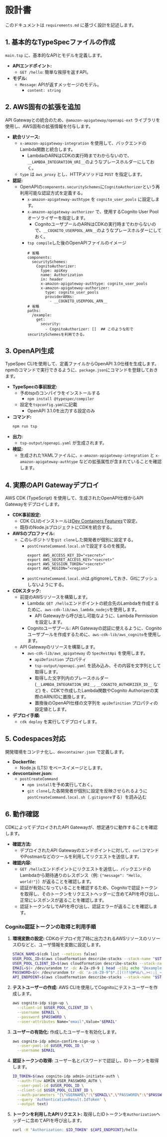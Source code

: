 # 設計書

このドキュメントは `requirements.md` に基づく設計を記述します。

## 1. 基本的なTypeSpecファイルの作成

`main.tsp` に、基本的なAPIとモデルを定義します。

- **APIエンドポイント:**
  - `GET /hello`: 簡単な挨拶を返すAPI。
- **モデル:**
  - `Message`: APIが返すメッセージのモデル。
    - `content: string`

## 2. AWS固有の拡張を追加

API Gatewayとの統合のため、`@amazon-apigateway/openapi-ext` ライブラリを使用し、AWS固有の拡張情報を付与します。

- **統合リソース:**
  - `x-amazon-apigateway-integration` を使用して、バックエンドのLambda関数と統合します。
    - LambdaのARNはCDKの実行時までわからないので、`__LAMBDA_INTEGRATION_URI__`のようなプレースホルダーにしておく。
  - `type` は `aws_proxy` とし、HTTPメソッドは `POST` を指定します。
- **認証:**
  - OpenAPIの`components.securitySchemes`に`CognitoAuthorizer`という再利用可能な認証方式を定義する。
    - `x-amazon-apigateway-authtype` を `cognito_user_pools` に設定します。
    - `x-amazon-apigateway-authorizer` で、使用するCognito User Poolオーソライザーを指定します。
      - CognitoユーザプールのARNはCDKの実行時までわからないので、`__COGNITO_USERPOOL_ARN__`のようなプレースホルダーにしておく。
    - `tsp compile`した後のOpenAPIファイルのイメージ
      ```yaml: openapi.yamlの一部
      # 省略
      components:
        securitySchemes:
          CognitoAuthorizer:
            type: apiKey
            name: Authorization
            in: header
            x-amazon-apigateway-authtype: cognito_user_pools
            x-amazon-apigateway-authorizer:
              type: cognito_user_pools
              providerARNs:
                - __COGNITO_USERPOOL_ARN__
      # 省略
      paths:
        /example:
          get:
            security:
              - CognitoAuthorizer: []  ## このような形でsecuritySchemesを利用できる。
      ```

## 3. OpenAPI生成

TypeSpec CLIを使用して、定義ファイルからOpenAPI 3.0仕様を生成します。
npmのコマンドで実行できるように、`package.json`にコマンドを登録しておきます。

- **TypeSpecの事前設定:**
  - 予めtspのコンパイラをインストールする
    - `npm install @typespec/compiler`
  - 設定を`tspconfig.yaml`に記載
    - OpenAPI 3.1.0を出力する設定のみ
- **コマンド:**
  ```bash
  npm run tsp
  ```
- **出力:**
  - `tsp-output/openapi.yaml` が生成されます。
- **検証:**
  - 生成されたYAMLファイルに、`x-amazon-apigateway-integration` と `x-amazon-apigateway-authtype` などの拡張属性が含まれていることを確認します。

## 4. 実際のAPI Gatewayデプロイ

AWS CDK (TypeScript) を使用して、生成されたOpenAPI仕様からAPI Gatewayをデプロイします。

- **CDK事前設定:**
  - CDK CLIのインストールは[Dev Containers Features](./.devcontainer/devcontainer.json)で設定。
  - 既存のNode.jsプロジェクトにCDKを統合する。
- **AWSのプロファイル:**
  - このレポジトリを`git clone`した開発者が個別に設定する。
    - `postCreateCommand.local.sh`で設定するのを推奨。
      ```
      export AWS_ACCESS_KEY_ID="<secret>"
      export AWS_SECRET_ACCESS_KEY="<secret>"
      export AWS_SESSION_TOKEN="<secret>"
      export AWS_REGION="<region>"
      ```
    - `postCreateCommand.local.sh`は.gitignoreしておき、Gitにプッシュしないようにする。
- **CDKスタック:**
  - 前提のAWSリソースを構築します。
    - Lambda: `GET /hello`エンドポイントの統合先のLambdaを作成するために、`aws-cdk-lib/aws_lambda_nodejs`を使用します。
      - API Gatewayから呼び出し可能なように、Lambda Permissionを設定します。
    - Cognitoユーザプール: API Gatewayの認証に使えるように、Cognitoユーザプールを作成するために、`aws-cdk-lib/aws_cognito`を使用します。
  - API Gatewayのリソースを構築します。
    - `aws-cdk-lib/aws_apigateway` の `SpecRestApi` を使用します。
      - `apiDefinition` プロパティ
      - `tsp-output/openapi.yaml` を読み込み、その内容を文字列として取得します。
      - 取得した文字列内のプレースホルダー (`__LAMBDA_INTEGRATION_URI__`, `__COGNITO_AUTHORIZER_ID__` など) を、CDKで作成したLambda関数やCognito Authorizerの実際のARN/IDに置換します。
      - 置換後のOpenAPI仕様の文字列を `apiDefinition` プロパティの設定値とします。
- **デプロイ手順:**
  - `cdk deploy` を実行してデプロイします。

## 5. Codespaces対応

開発環境をコンテナ化し、`devcontainer.json` で定義します。

- **Dockerfile:**
  - Node.js (LTS) をベースイメージとします。
- **devcontainer.json:**
  - `postCreateCommand`
    - `npm install`を予め実行しておく。
    - `git clone`した各開発者が個別に設定を反映させられるように`postCreateCommand.local.sh`（`.gitignore`する）を読み込む

## 6. 動作確認

CDKによってデプロイされたAPI Gatewayが、想定通りに動作することを確認します。

- **確認方法:**
  - デプロイされたAPI Gatewayのエンドポイントに対して、`curl`コマンドやPostmanなどのツールを利用してリクエストを送信します。
- **確認内容:**
  - `GET /hello`エンドポイントにリクエストを送信し、バックエンドのLambdaから期待通りのレスポンス（例: `{"message": "Hello, world!"}`）が返ることを確認します。
  - 認証が有効になっていることを確認するため、Cognitoで認証トークンを取得し、そのトークンをリクエストヘッダーに含めてAPIを呼び出し、正常にレスポンスが返ることを確認します。
  - 認証トークンなしでAPIを呼び出し、認証エラーが返ることを確認します。

### Cognito認証トークンの取得と利用手順

1.  **環境変数の設定:**
    CDKのデプロイ完了時に出力されるAWSリソースのリソースIDなどと、ユーザ情報を変数に設定します。

    ```bash
    STACK_NAME=$(cdk list --notices false)
    USER_POOL_ID=$(aws cloudformation describe-stacks --stack-name "$STACK_NAME" --query "Stacks[0].Outputs[?OutputKey=='UserPoolId'].OutputValue" --output text)
    USER_POOL_CLIENT_ID=$(aws cloudformation describe-stacks --stack-name "$STACK_NAME" --query "Stacks[0].Outputs[?OutputKey=='UserPoolClientId'].OutputValue" --output text)
    EMAIL=$(< /dev/urandom tr -dc A-Za-z0-9 | head -c10; echo "@example.com")
    PASSWORD=$(< /dev/urandom tr -dc 'a-zA-Z0-9^$*.[]()?!@#%&/\,><:;|_~`+=-' | head -c128)
    API_ENDPOINT=$(aws cloudformation describe-stacks --stack-name "$STACK_NAME" --query "Stacks[0].Outputs[?OutputKey=='ApiEndpoint'].OutputValue" --output text)
    ```

2.  **テストユーザーの作成:**
    AWS CLIを使用してCognitoにテストユーザーを作成します。

    ```bash
    aws cognito-idp sign-up \
      --client-id $USER_POOL_CLIENT_ID \
      --username $EMAIL \
      --password $PASSWORD \
      --user-attributes Name="email",Value="$EMAIL"
    ```

3.  **ユーザーの有効化:**
    作成したユーザーを有効化します。

    ```bash
    aws cognito-idp admin-confirm-sign-up \
      --user-pool-id $USER_POOL_ID \
      --username $EMAIL
    ```

4.  **認証トークンの取得:**
    ユーザー名とパスワードで認証し、IDトークンを取得します。

    ```bash
    ID_TOKEN=$(aws cognito-idp admin-initiate-auth \
      --auth-flow ADMIN_USER_PASSWORD_AUTH \
      --user-pool-id $USER_POOL_ID \
      --client-id $USER_POOL_CLIENT_ID \
      --auth-parameters "{\"USERNAME\":\"$EMAIL\",\"PASSWORD\":\"$PASSWORD\"}" \
      --query 'AuthenticationResult.IdToken' \
      --output text)
    ```

5.  **トークンを利用したAPIリクエスト:**
    取得したIDトークンを`Authorization`ヘッダーに含めてAPIを呼び出します。

    ```bash
    curl -H "Authorization: $ID_TOKEN" ${API_ENDPOINT}/hello
    ```
